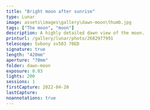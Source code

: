 ```yaml
---
title: "Bright moon after sunrise"
type: Lunar
image: assets\images\gallery\dawn-moon\thumb.jpg
tags: ["The moon", "moon"]
description: A highly detailed dawn view of the moon.
printurl: /gallery/lunar/photo/2682977991
telescope: Svbony sv503 70ED
signature: true
length: "420mm"
aperture: "70mm"
folder: dawn-moon
exposure: 0.03
lights: 200
sessions: 1
firstCapture: 2022-04-20
lastCapture:
noannotations: true
---
```

